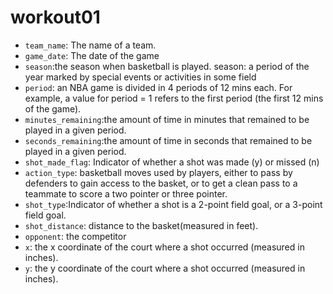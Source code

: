 # workout01

 - `team_name`: The name of a team.
 - `game_date`: The date of the game
 - `season`:the season when basketball is played. season: a period of the year marked by special events or activities in some field
 - `period`: an NBA game is divided in 4 periods of 12 mins each. For example, a value for period = 1 refers to the first period (the first 12 mins of the game).
 - `minutes_remaining`:the amount of time in minutes that remained to be played in a given period.
 - `seconds_remaining`:the amount of time in seconds that remained to be played in a given period.
 - `shot_made_flag`: Indicator of whether a shot was made (y) or missed (n)
 - `action_type`: basketball moves used by players, either to pass by defenders to gain access to the basket, or to get a clean pass to a teammate to score a two pointer or three pointer.
 - `shot_type`:Indicator of whether a shot is a 2-point field goal, or a 3-point field goal.
 - `shot_distance`: distance to the basket(measured in feet).
 - `opponent`: the competitor
 - `x`: the x coordinate of the court where a shot occurred (measured in inches).
 - `y`: the y coordinate of the court where a shot occurred (measured in inches).

